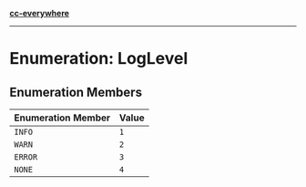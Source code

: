 [**cc-everywhere**](../../../../../index.md)

***

# Enumeration: LogLevel

## Enumeration Members

| Enumeration Member | Value |
| ------ | ------ |
| `INFO` | `1` |
| `WARN` | `2` |
| `ERROR` | `3` |
| `NONE` | `4` |
